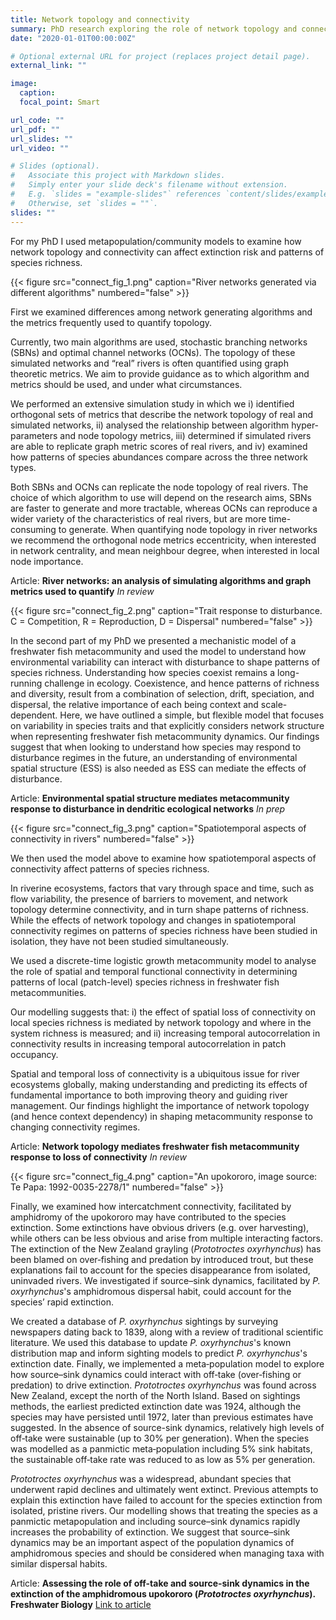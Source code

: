```yaml
---
title: Network topology and connectivity
summary: PhD research exploring the role of network topology and connectivity in shaping extinction risk and patterns of richness.
date: "2020-01-01T00:00:00Z"

# Optional external URL for project (replaces project detail page).
external_link: ""

image:
  caption:
  focal_point: Smart

url_code: ""
url_pdf: ""
url_slides: ""
url_video: ""

# Slides (optional).
#   Associate this project with Markdown slides.
#   Simply enter your slide deck's filename without extension.
#   E.g. `slides = "example-slides"` references `content/slides/example-slides.md`.
#   Otherwise, set `slides = ""`.
slides: ""
---
```


For my PhD I used metapopulation/community models to examine how network topology and connectivity can affect extinction risk and patterns of species richness.

{{< figure src="connect_fig_1.png" caption="River networks generated via different algorithms" numbered="false" >}}

First we examined differences among network generating algorithms and the metrics frequently used to quantify topology. 

Currently, two main algorithms are used, stochastic branching networks (SBNs) and optimal channel networks (OCNs). The topology of these simulated networks and “real” rivers is often quantified using graph theoretic metrics. We aim to provide guidance as to which algorithm and metrics should be used, and under what circumstances.

We performed an extensive simulation study in which we i) identified orthogonal sets of metrics that describe the network topology of real and simulated networks, ii) analysed the relationship between algorithm hyper-parameters and node topology metrics, iii) determined if simulated rivers are able to replicate graph metric scores of real rivers, and iv) examined how patterns of species abundances compare across the three network types.

Both SBNs and OCNs can replicate the node topology of real rivers. The choice of which algorithm to use will depend on the research aims, SBNs are faster to generate and more tractable, whereas OCNs can reproduce a wider variety of the characteristics of real rivers, but are more time-consuming to generate. When quantifying node topology in river networks we recommend the orthogonal node metrics eccentricity, when interested in network centrality, and mean neighbour degree, when interested in local node importance. 

Article: **River networks: an analysis of simulating algorithms and graph metrics used to quantify** *In review* 


{{< figure src="connect_fig_2.png" caption="Trait response to disturbance. C = Competition, R = Reproduction, D = Dispersal" numbered="false" >}}

In the second part of my PhD we presented a mechanistic model of a freshwater fish metacommunity and used the model to understand how environmental variability can interact with disturbance to shape patterns of species richness. Understanding how species coexist remains a long-running challenge in ecology. Coexistence, and hence patterns of richness and diversity, result from a combination of selection, drift, speciation, and dispersal, the relative importance of each being context and scale-dependent. Here, we have outlined a simple, but flexible model that focuses on variability in species traits and that explicitly considers network structure when representing freshwater fish metacommunity dynamics. Our findings suggest that when looking to understand how species may respond to disturbance regimes in the future, an understanding of environmental spatial structure (ESS) is also needed as ESS can mediate the effects of disturbance.

Article: **Environmental spatial structure mediates metacommunity response to disturbance in dendritic ecological networks** *In prep* 


{{< figure src="connect_fig_3.png" caption="Spatiotemporal aspects of connectivity in rivers" numbered="false" >}}

We then used the model above to examine how spatiotemporal aspects of connectivity affect patterns of species richness.

In riverine ecosystems, factors that vary through space and time, such as flow variability, the presence of barriers to movement, and network topology determine connectivity, and in turn shape patterns of richness. While the effects of network topology and changes in spatiotemporal connectivity regimes on patterns of species richness have been studied in isolation, they have not been studied simultaneously. 

We used a discrete-time logistic growth metacommunity model to analyse the role of spatial and temporal functional connectivity in determining patterns of local (patch-level) species richness in freshwater fish metacommunities.

Our modelling suggests that: i) the effect of spatial loss of connectivity on local species richness is mediated by network topology and where in the system richness is measured; and ii) increasing temporal autocorrelation in connectivity results in increasing temporal autocorrelation in patch occupancy.

Spatial and temporal loss of connectivity is a ubiquitous issue for river ecosystems globally, making understanding and predicting its effects of fundamental importance to both improving theory and guiding river management. Our findings highlight the importance of network topology (and hence context dependency) in shaping metacommunity response to changing connectivity regimes. 

Article: **Network topology mediates freshwater fish metacommunity response to loss of connectivity** *In review* 


{{< figure src="connect_fig_4.png" caption="An upokororo, image source: Te Papa: 1992-0035-2278/1" numbered="false" >}}

Finally, we examined how intercatchment connectivity, facilitated by amphidromy of the upokororo may have contributed to the species extinction. Some extinctions have obvious drivers (e.g. over harvesting), while others can be less obvious and arise from multiple interacting factors. The extinction of the New Zealand grayling (*Prototroctes oxyrhynchus*) has been blamed on over‐fishing and predation by introduced trout, but these explanations fail to account for the species disappearance from isolated, uninvaded rivers. We investigated if source–sink dynamics, facilitated by *P. oxyrhynchus*'s amphidromous dispersal habit, could account
for the species’ rapid extinction.

We created a database of *P. oxyrhynchus* sightings by surveying newspapers dating back to 1839, along with a review of traditional scientific literature. We used this database to update *P. oxyrhynchus*'s known distribution map and inform sighting models to predict *P. oxyrhynchus*'s extinction date. Finally, we implemented a meta‐population model to explore how source–sink dynamics could interact with off‐take (over‐fishing or predation) to drive extinction.
*Prototroctes oxyrhynchus* was found across New Zealand, except the north of the North Island. Based on sightings methods, the earliest predicted extinction date was 1924, although the species may have persisted until 1972, later than previous estimates have suggested. In the absence of source-sink dynamics, relatively high levels of off‐take were sustainable (up to 30% per generation). When the species was modelled as a panmictic meta‐population including 5% sink habitats, the sustainable off‐take rate was reduced to as low as 5% per generation.

*Prototroctes oxyrhynchus* was a widespread, abundant species that underwent rapid declines and ultimately went extinct. Previous attempts to explain this extinction have failed to account for the species extinction from isolated, pristine rivers. Our modelling shows that treating the species as a panmictic metapopulation and including source–sink dynamics rapidly increases the probability of extinction. We suggest that source–sink dynamics may be an important aspect of the population dynamics of amphidromous species and should be considered when managing taxa with similar dispersal habits.

Article: **Assessing the role of off-take and source-sink dynamics in the extinction of the amphidromous upokororo (*Prototroctes oxyrhynchus*). Freshwater Biology**  [Link to article](https://onlinelibrary.wiley.com/doi/abs/10.1111/fwb.13366)
